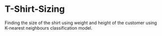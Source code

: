 # T-Shirt-Sizing
Finding the size of the shirt using weight and height of the customer using K-nearest neighbours classification model.
